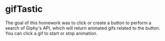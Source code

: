 # gifTastic
The goal of this homework was to click or create a button to perform a search of Giphy's API, which will return animated gifs related to the button. You can click a gif to start or stop animation. 

